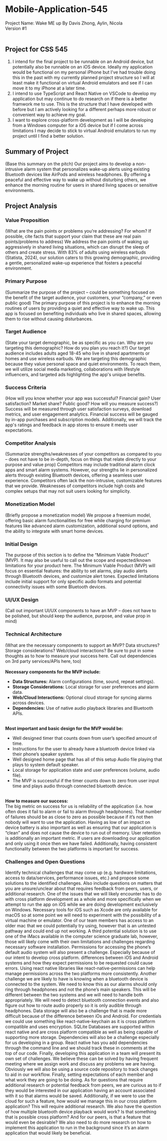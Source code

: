 # Mobile-Application-545
Project Name: Wake ME up
By Davis Zhong, Aylin, Nicola <br>
Version #1 <br>
<br>

## Project for CSS 545
1. I intend for the final project to be runnable on an Android device, but potentially also be runnable on an iOS device. Ideally my application would be functional on my personal iPhone but I've had trouble doing this in the past with my currently planned project structure so I will at least make it functional on virtual Android emulators and see if I can move it to my iPhone at a later time.
2. I intend to use TypeScript and React Native on VSCode to develop my application but may continue to do research on if there is a better framwork me to use. This is the structure that I have developed with before but I am actively looking for a different perhaps more robust or convenient way to achieve my goal.
3. I want to explore cross-platform development as I will be developing from a Windows computer for a iOS device but if I come across limitations I may decide to stick to virtual Android emulators to run my project until I find a better solution.


## Summary of Project
(Base this summary on the pitch)
Our project aims to develop a non-intrusive alarm system that personalizes wake-up alerts using existing Bluetooth devices like AirPods and wireless headphones. By offering a peaceful and effective way to wake up without disturbing others, we enhance the morning routine for users in shared living spaces or sensitive environments.
## Project Analysis
### Value Proposition 
(What are the pain points or problems you’re addressing?  For whom?  If possible, cite facts that support your claim that these are real pain points/problems to address)
We address the pain points of waking up aggressively in shared living situations, which can disrupt the sleep of others and create stress. With 83% of adults using wireless earbuds (Statista, 2024), our solution caters to this growing demographic, providing a gentle, personalized wake-up experience that fosters a peaceful environment.
### Primary Purpose
(Summarize the purpose of the project – could be something focused on the benefit of the target audience, your customers, your “company,” or even public good)
The primary purpose of this project is to enhance the morning routines of users by providing a quiet and effective way to wake up. This app is focused on benefiting individuals who live in shared spaces, allowing them to rise without causing disturbances.
### Target Audience
(State your target demographic, be as specific as you can.  Why are you targeting this demographic?  How do you plan you reach it?)
Our target audience includes adults aged 18-45 who live in shared apartments or homes and use wireless earbuds. We are targeting this demographic because they value personal space and quiet environments. To reach them, we will utilize social media marketing, collaborations with lifestyle influencers, and targeted ads highlighting the app's unique benefits.
### Success Criteria
(How will you know whether your app was successful?  Financial gain?  User satisfaction?  Market share?  Public good?  How will you measure success?)
Success will be measured through user satisfaction surveys, download metrics, and user engagement analytics. Financial success will be gauged by in-app purchases and subscription models. Additionally, we will track the app's ratings and feedback in app stores to ensure it meets user expectations.
### Competitor Analysis
(Summarize strengths/weaknesses of your competitors as compared to you – does not have to be in-depth, focus on things that relate directly to your purpose and value prop)
Competitors may include traditional alarm clock apps and smart alarm systems. However, our strengths lie in personalized alerts through existing Bluetooth devices, offering a seamless user experience. Competitors often lack the non-intrusive, customizable features that we provide. Weaknesses of competitors include high costs and complex setups that may not suit users looking for simplicity.
### Monetization Model
(Briefly propose a monetization model)
We propose a freemium model, offering basic alarm functionalities for free while charging for premium features like advanced alarm customization, additional sound options, and the ability to integrate with smart home devices.
### Initial Design
The purpose of this section is to define the “Minimum Viable Product” (MVP).  It may also be useful to call out the scope and expected/known limitations for your product here.
The Minimum Viable Product (MVP) will focus on essential features: the ability to set alarms, play audio alerts through Bluetooth devices, and customize alert tones. Expected limitations include initial support for only specific audio formats and potential connectivity issues with some Bluetooth devices.

### UI/UX Design
(Call out important UI/UX components to have an MVP – does not have to be polished, but should keep the audience, purpose, and value prop in mind)

### Technical Architecture
(What are the necessary components to support an MVP?  Data structures?  Storage considerations?  Web/cloud interactions?  Be sure to put in some thoughts as to how to measure your success here.  Call out dependencies on 3rd party services/APIs here, too) <br> <br>
**Necessary components for the MVP include:**
- **Data Structures:** Alarm configurations (time, sound, repeat settings).
- **Storage Considerations:** Local storage for user preferences and alarm data.
- **Web/Cloud Interactions:** Optional cloud storage for syncing alarms across devices.
- **Dependencies:** Use of native audio playback libraries and Bluetooth APIs. <br> <br>

**Most important and basic design for the MVP would be:** <br>
- Well designed timer that counts down from user’s specified amount of time.
- Instructions for the user to already have a bluetooth device linked via their phone’s speaker system.
- Well designed home page that has all of this setup
Audio file playing that plays to system default speaker.
- Local storage for application state and user preferences (volume, audio file).
- The MVP is successful if the timer counts down to zero from user input time and plays audio through connected bluetooth device. <br> <br>

**How to measure our success:** <br>
The big metric on success for us is reliability of the application (i.e. how often does it fail to alarm or fail to alarm through headphones). That number of failures should be as close to zero as possible because if it’s not then nobody will want to use the application. Having as low of an impact on device battery is also important as well as ensuring that our application is “clean” and does not cause the device to run out of memory. User retention is additionally an important metric. If users are downloading our application and only using it once then we have failed. Additionally, having consistent functionality between the two platforms is important for success. 

### Challenges and Open Questions
Identify technical challenges that may come up (e.g. hardware limitations, access to data/services, performance issues, etc.) and propose some solutions to the identified challenges.  Also include questions on matters that you are unsure/unclear about that requires feedback from peers, users, or additional research.
One of the issues that we will likely encounter has to do with cross platform development as a whole and more specifically when we attempt to run the app on iOS while we are doing development exclusively on Windows. Necessary tools for iOS such as Xcode are only available for macOS so at some point we will need to experiment with the possibility of a virtual machine or emulator. One of our team members has access to an older mac that we could potentially try using, however that is an untested pathway and could end up not working. A third potential solution is to use one of the iMacs available in the computer science graduate lab, however, those will likely come with their own limitations and challenges regarding necessary software installation. Permissions for accessing the phone’s default audio system will also present a challenge. Especially because of our intent to develop cross platform. differences between iOS and Android systems and how they expect permissions to be requested could cause errors. Using react native libraries like react-native-permissions can help manage permissions across the two platforms more consistently. Another challenge we are likely to have is knowing when a bluetooth device is connected to the system. We need to know this as our alarms should only ring through headphones and not the phone’s main speakers. This will be different between the two systems and we will need to handle both appropriately. We will need to detect bluetooth connection events and also figure out how to route audio properly so it is only audible through headphones. Data storage will also be a challenge that is made more difficult because of the difference between iOs and Android. For credentials we could use something like react-native-keychain as it is cross platform compatible and uses encryption. SQLite Databases are supported within react native and are cross platform compatible as well as being capable of supporting more storage. Dependencies will also be a challenge especially for us developing in a group. React native has you add dependencies through the command line and we should track these in comments at the top of our code. Finally, developing this application in a team will present its own set of challenges. We believe these can be solved by having frequent meeting where we assign work and discuss any problems we are having. Obviously we will also be using a source code repository to track changes to aid in our workflow. Finally, setting expectations of each member and what work they are going to be doing. 
As for questions that require additional research or potential feedback from peers, we are curious as to if they would be interested in our application having an account associated with it so that alarms would be saved. Additionally, if we were to use the cloud for such a feature, how would we manage this in our cross platform application? This will require additional research. We also have the question of how multiple bluetooth device playback would work? Is that something that is possible cross platform? And for our peers, is that a feature that would even be desirable? We also need to do more research on how to implement this application to run in the background since it’s an alarm application that would likely be beneficial. 
